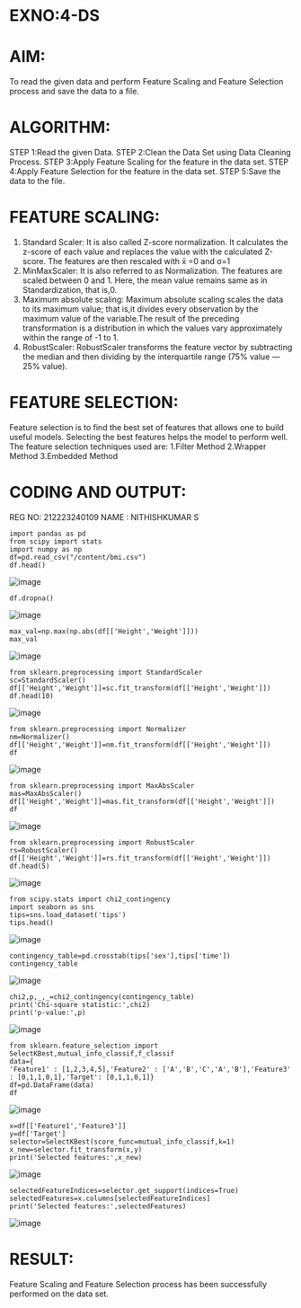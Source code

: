 # EXNO:4-DS
# AIM:
To read the given data and perform Feature Scaling and Feature Selection process and save the
data to a file.

# ALGORITHM:
STEP 1:Read the given Data.
STEP 2:Clean the Data Set using Data Cleaning Process.
STEP 3:Apply Feature Scaling for the feature in the data set.
STEP 4:Apply Feature Selection for the feature in the data set.
STEP 5:Save the data to the file.

# FEATURE SCALING:
1. Standard Scaler: It is also called Z-score normalization. It calculates the z-score of each value and replaces the value with the calculated Z-score. The features are then rescaled with x̄ =0 and σ=1
2. MinMaxScaler: It is also referred to as Normalization. The features are scaled between 0 and 1. Here, the mean value remains same as in Standardization, that is,0.
3. Maximum absolute scaling: Maximum absolute scaling scales the data to its maximum value; that is,it divides every observation by the maximum value of the variable.The result of the preceding transformation is a distribution in which the values vary approximately within the range of -1 to 1.
4. RobustScaler: RobustScaler transforms the feature vector by subtracting the median and then dividing by the interquartile range (75% value — 25% value).

# FEATURE SELECTION:
Feature selection is to find the best set of features that allows one to build useful models. Selecting the best features helps the model to perform well.
The feature selection techniques used are:
1.Filter Method
2.Wrapper Method
3.Embedded Method

# CODING AND OUTPUT:
REG NO: 212223240109
NAME : NITHISHKUMAR S
```
import pandas as pd
from scipy import stats
import numpy as np
df=pd.read_csv("/content/bmi.csv")
df.head()
```
![image](https://github.com/user-attachments/assets/46d6d289-c5f1-4f31-adac-0b03188739fe)
```
df.dropna()
```
![image](https://github.com/user-attachments/assets/df453fa7-10f8-4865-9a0c-584c3d228a12)
```
max_val=np.max(np.abs(df[['Height','Weight']]))
max_val
```

![image](https://github.com/user-attachments/assets/974ae56a-37ef-42fd-aa9d-d4940947acdb)
```
from sklearn.preprocessing import StandardScaler
sc=StandardScaler()
df[['Height','Weight']]=sc.fit_transform(df[['Height','Weight']])
df.head(10)
```

![image](https://github.com/user-attachments/assets/31077882-ac5a-4b01-a89a-aae4d5101026)
```
from sklearn.preprocessing import Normalizer
nm=Normalizer()
df[['Height','Weight']]=nm.fit_transform(df[['Height','Weight']])
df
```
![image](https://github.com/user-attachments/assets/63b5e19e-0eea-47b3-9060-111485f771cc)
```
from sklearn.preprocessing import MaxAbsScaler
mas=MaxAbsScaler()
df[['Height','Weight']]=mas.fit_transform(df[['Height','Weight']])
df
```
![image](https://github.com/user-attachments/assets/3c0e2181-fe26-4963-924b-4e53fe212459)
```
from sklearn.preprocessing import RobustScaler
rs=RobustScaler()
df[['Height','Weight']]=rs.fit_transform(df[['Height','Weight']])
df.head(5)
```
![image](https://github.com/user-attachments/assets/f28e85e4-5c10-4b71-a3cd-38c865dc5874)
```
from scipy.stats import chi2_contingency
import seaborn as sns
tips=sns.load_dataset('tips')
tips.head()
```
![image](https://github.com/user-attachments/assets/97091902-df55-4571-8fbe-8d1d6da034db)
```
contingency_table=pd.crosstab(tips['sex'],tips['time'])
contingency_table
```
![image](https://github.com/user-attachments/assets/bf8ed155-d73d-4934-9577-5ff566fe3ee5)
```
chi2,p,_,_=chi2_contingency(contingency_table)
print('Chi-square statistic:',chi2)
print('p-value:',p)
```
![image](https://github.com/user-attachments/assets/70ecc174-0746-4a67-bcbe-dc93b460fb56)
```
from sklearn.feature_selection import SelectKBest,mutual_info_classif,f_classif
data={
'Feature1' : [1,2,3,4,5],'Feature2' : ['A','B','C','A','B'],'Feature3' : [0,1,1,0,1],'Target': [0,1,1,0,1]}
df=pd.DataFrame(data)
df
```
![image](https://github.com/user-attachments/assets/183b8adf-af0c-4635-91ea-ea588908e9a4)
```
x=df[['Feature1','Feature3']]
y=df['Target']
selector=SelectKBest(score_func=mutual_info_classif,k=1)
x_new=selector.fit_transform(x,y)
print('Selected features:',x_new)
```
![image](https://github.com/user-attachments/assets/552c6986-5636-4c85-bb29-959672154030)
```
selectedFeatureIndices=selector.get_support(indices=True)
selectedFeatures=x.columns[selectedFeatureIndices]
print('Selected features:',selectedFeatures)
```
![image](https://github.com/user-attachments/assets/31c1f21c-fd34-4890-9200-bf51765ad0eb)

# RESULT:
Feature Scaling and Feature Selection process has been successfully performed on the data set.
